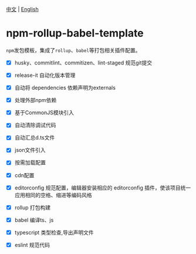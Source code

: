  [中文](README.md) | [English](README.en.md)

# npm-rollup-babel-template
`npm`发包模板，集成了`rollup`、`babel`等打包相关插件配置。
- [x] husky、commitlint、commitizen、lint-staged  规范git提交
- [x] release-it  自动化版本管理
- [x] 自动将 dependencies 依赖声明为externals
- [x] 处理外部npm依赖
- [x] 基于CommonJS模块引入
- [x] 自动清除调试代码
- [x] 自动汇总d.ts文件
- [x] json文件引入
- [x] 按需加载配置
- [x] cdn配置
- [x] editorconfig 规范配置，编辑器安装相应的 editorconfig 插件，使该项目统一应用相同的空格、缩进等编码风格
- [x] rollup   打包构建
- [x] babel    编译ts、js
- [x] typescript 类型检查,导出声明文件
- [x] eslint 规范代码


